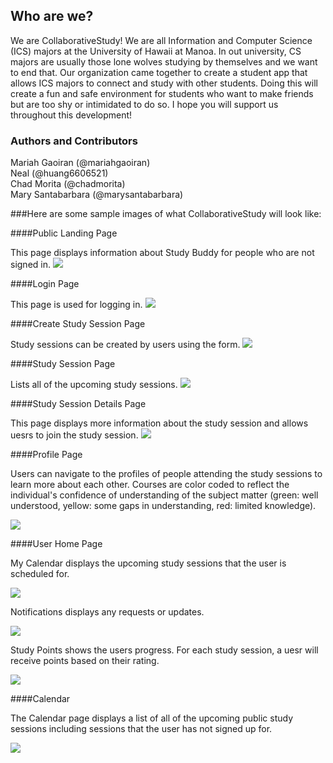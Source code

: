 ## Who are we?
We are CollaborativeStudy! We are all Information and Computer Science (ICS) majors at the University of Hawaii at Manoa. In out university, CS majors are usually those lone wolves studying by themselves and we want to end that. Our organization came together to create a student app that allows ICS majors to connect and study with other students. Doing this will create a fun and safe environment for students who want to make friends but are too shy or intimidated to do so. I hope you will support us throughout this development!

### Authors and Contributors
Mariah Gaoiran (@mariahgaoiran)   
Neal (@huang6606521)  
Chad Morita (@chadmorita)    
Mary Santabarbara (@marysantabarbara)       

###Here are some sample images of what CollaborativeStudy will look like:

####Public Landing Page

This page displays information about Study Buddy for people who are not signed in.
<img class="ui fluid centered image" src="/screenshots/Chad/public-landing.png">


####Login Page

This page is used for logging in.
<img class="ui fluid centered image" src="/screenshots/Chad/login.png">


####Create Study Session Page

Study sessions can be created by users using the form.
<img class="ui fluid centered image" src="/screenshots/Chad/create-study-session-2.png">


####Study Session Page

Lists all of the upcoming study sessions.
<img class="ui fluid centered image" src="/screenshots/Chad/study-session.png">


####Study Session Details Page

This page displays more information about the study session and allows uesrs to join the study session.
<img class="ui fluid centered image" src="/screenshots/Chad/study-session-details.png">


####Profile Page

Users can navigate to the profiles of people attending the study sessions to learn more about each other. Courses are color coded to reflect the individual's confidence of understanding of the subject matter (green: well understood, yellow: some gaps in understanding, red: limited knowledge). 

<img class="ui fluid centered image" src="/screenshots/Chad/profile-2.png">


####User Home Page

My Calendar displays the upcoming study sessions that the user is scheduled for.

<img class="ui fluid centered image" src="/screenshots/Chad/user-home1.png">


Notifications displays any requests or updates.

<img class="ui fluid centered image" src="/screenshots/Chad/user-home2.png">

Study Points shows the users progress. For each study session, a uesr will receive points based on their rating.

<img class="ui fluid centered image" src="/screenshots/Chad/user-home3.png">


####Calendar

The Calendar page displays a list of all of the upcoming public study sessions including sessions that the user has not signed up for.
 
 <img class="ui fluid centered image" src="/screenshots/Chad/calendar.png">
